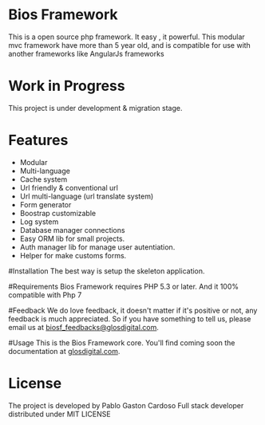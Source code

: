 # Bios Framework 
This is a open source php framework. It easy , it powerful.
This modular mvc framework have more than 5 year old, and is compatible for use with another frameworks like  AngularJs frameworks
# Work in Progress
This project is under development & migration stage.

# Features
- Modular
- Multi-language
- Cache system
- Url friendly & conventional url
- Url multi-language (url translate system)
- Form generator
- Boostrap customizable
- Log system
- Database manager connections
- Easy ORM lib for small projects.
- Auth manager lib for manage user autentiation.
- Helper for make customs forms.

#Installation
The best way is setup the skeleton application.

#Requirements
Bios Framework requires PHP 5.3 or later. And it 100% compatible with Php 7

#Feedback
We do love feedback, it doesn't matter if it's positive or not, any feedback is much appreciated. So if you have something to tell us, please email us at biosf_feedbacks@glosdigital.com.

#Usage
This is the Bios Framework core. You'll find coming soon the documentation at [glosdigital.com](http://www.glosdigital.com/biosframework/).

# License
The project is developed by Pablo Gaston Cardoso Full stack developer distributed under MIT LICENSE
